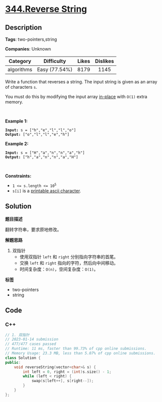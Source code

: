# [344.Reverse String](https://leetcode.com/problems/reverse-string/description/)

## Description

**Tags**: two-pointers,string

**Companies**: Unknown

|  Category  |  Difficulty   | Likes | Dislikes |
| :--------: | :-----------: | :---: | :------: |
| algorithms | Easy (77.54%) | 8179  |   1145   |

<p>Write a function that reverses a string. The input string is given as an array of characters <code>s</code>.</p>
<p>You must do this by modifying the input array <a href="https://en.wikipedia.org/wiki/In-place_algorithm" target="_blank">in-place</a> with <code>O(1)</code> extra memory.</p>
<p>&nbsp;</p>
<p><strong class="example">Example 1:</strong></p>
<pre><code><strong>Input:</strong> s = ["h","e","l","l","o"]
<strong>Output:</strong> ["o","l","l","e","h"]</code></pre><p><strong class="example">Example 2:</strong></p>
<pre><code><strong>Input:</strong> s = ["H","a","n","n","a","h"]
<strong>Output:</strong> ["h","a","n","n","a","H"]</code></pre>
<p>&nbsp;</p>
<p><strong>Constraints:</strong></p>
<ul>
  <li><code>1 &lt;= s.length &lt;= 10<sup>5</sup></code></li>
  <li><code>s[i]</code> is a <a href="https://en.wikipedia.org/wiki/ASCII#Printable_characters" target="_blank">printable ascii character</a>.</li>
</ul>

## Solution

**题目描述**

翻转字符串，要求原地修改。

**解题思路**

1. 双指针
   - 使用双指针 `left` 和 `right` 分别指向字符串的首尾。
   - 交换 `left` 和 `right` 指向的字符，然后向中间移动。
   - 时间复杂度：`O(n)`，空间复杂度：`O(1)`。

**标签**

- two-pointers
- string

<!-- code start -->
## Code

### C++

```cpp
// 1. 双指针
// 2023-01-14 submission
// 477/477 cases passed
// Runtime: 11 ms, faster than 99.73% of cpp online submissions.
// Memory Usage: 23.3 MB, less than 5.07% of cpp online submissions.
class Solution {
public:
    void reverseString(vector<char>& s) {
        int left = 0, right = (int)s.size() - 1;
        while (left < right) {
            swap(s[left++], s[right--]);
        }
    }
};
```

<!-- code end -->
